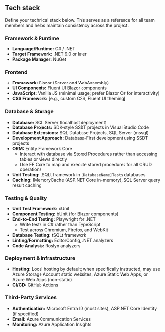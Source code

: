 ## Tech stack

Define your technical stack below. This serves as a reference for all team members and helps maintain consistency across the project.

### Framework & Runtime
- **Language/Runtime:** C# / .NET
- **Target Framework:** .NET 9.0 or later
- **Package Manager:** NuGet

### Frontend
- **Framework:** Blazor (Server and WebAssembly)
- **UI Components:** Fluent UI Blazor components
- **JavaScript:** Vanilla JS (minimal usage; prefer Blazor C# for interactivity)
- **CSS Framework:** [e.g., custom CSS, Fluent UI theming]

### Database & Storage
- **Database:** SQL Server (localhost deployment)
- **Database Projects:** SDK-style SSDT projects in Visual Studio Code
- **Database Extensions:** SQL Database Projects, SQL Server (mssql)
- **Development Approach:** Database-First development using SSDT projects
- **ORM:** Entity Framework Core
  - Interact with database via Stored Procedures rather than accessing tables or views directly
  - Use EF Core to map and execute stored procedures for all CRUD operations
- **Unit Testing:** tSQLt framework in `[DatabaseName]Tests` databases
- **Caching:** IMemoryCache (ASP.NET Core in-memory), SQL Server query result caching

### Testing & Quality
- **Unit Test Framework:** xUnit
- **Component Testing:** bUnit (for Blazor components)
- **End-to-End Testing:** Playwright for .NET
  - Write tests in C# rather than TypeScript
  - Test across Chromium, Firefox, and WebKit
- **Database Testing:** tSQLt framework
- **Linting/Formatting:** EditorConfig, .NET analyzers
- **Code Analysis:** Roslyn analyzers

### Deployment & Infrastructure
- **Hosting:** Local hosting by default; when specifically instructed, may use Azure Storage Account static websites, Azure Static Web Apps, or Azure Web Apps (non-static)
- **CI/CD:** GitHub Actions

### Third-Party Services
- **Authentication:** Microsoft Entra ID (most sites), ASP.NET Core Identity (if specified)
- **Email:** Azure Communication Services
- **Monitoring:** Azure Application Insights
